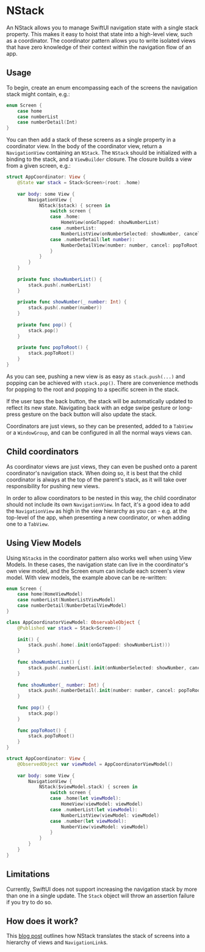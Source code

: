 # NStack

An NStack allows you to manage SwiftUI navigation state with a single stack property. This makes it easy to hoist that state into a high-level view, such as a coordinator. The coordinator pattern allows you to write isolated views that have zero knowledge of their context within the navigation flow of an app.

## Usage

To begin, create an enum encompassing each of the screens the navigation stack might contain, e.g.:

```swift
enum Screen {
    case home
    case numberList
    case numberDetail(Int)
}
```

You can then add a stack of these screens as a single property in a coordinator view. In the body of the coordinator view, return a `NavigationView` containing an `NStack`. The `NStack` should be initialized with a binding to the stack, and a `ViewBuilder` closure. The closure builds a view from a given screen, e.g.:

```swift
struct AppCoordinator: View {
    @State var stack = Stack<Screen>(root: .home)
    
    var body: some View {
        NavigationView {
            NStack($stack) { screen in
                switch screen {
                case .home:
                    HomeView(onGoTapped: showNumberList)
                case .numberList:
                    NumberListView(onNumberSelected: showNumber, cancel: pop)
                case .numberDetail(let number):
                    NumberDetailView(number: number, cancel: popToRoot)
                }
            }
        }
    }
    
    private func showNumberList() {
        stack.push(.numberList)
    }
    
    private func showNumber(_ number: Int) {
        stack.push(.number(number))
    }
    
    private func pop() {
        stack.pop()
    }
    
    private func popToRoot() {
        stack.popToRoot()
    }
}
```

As you can see, pushing a new view is as easy as `stack.push(...)` and popping can be achieved with `stack.pop()`. There are convenience methods for popping to the root and popping to a specific screen in the stack. 

If the user taps the back button, the stack will be automatically updated to reflect its new state. Navigating back with an edge swipe gesture or long-press gesture on the back button will also update the stack.

Coordinators are just views, so they can be presented, added to a `TabView` or a `WindowGroup`, and can be configured in all the normal ways views can. 

## Child coordinators

As coordinator views are just views, they can even be pushed onto a parent coordinator's navigation stack. When doing so, it is best that the child coordinator is always at the top of the parent's stack, as it will take over responsibility for pushing new views. 

In order to allow coordinators to be nested in this way, the child coordinator should not include its own `NavigationView`. In fact, it's a good idea to add the `NavigationView` as high in the view hierarchy as you can - e.g. at the top-level of the app, when presenting a new coordinator, or when adding one to a `TabView`.

## Using View Models

Using `NStack`s in the coordinator pattern also works well when using View Models. In these cases, the navigation state can live in the coordinator's own view model, and the Screen enum can include each screen's view model. With view models, the example above can be re-written:

```swift
enum Screen {
    case home(HomeViewModel)
    case numberList(NumberListViewModel)
    case numberDetail(NumberDetailViewModel)
}

class AppCoordinatorViewModel: ObservableObject {
    @Published var stack = Stack<Screen>()
    
    init() {
        stack.push(.home(.init(onGoTapped: showNumberList)))
    }
    
    func showNumberList() {
        stack.push(.numberList(.init(onNumberSelected: showNumber, cancel: pop)))
    }
    
    func showNumber(_ number: Int) {
        stack.push(.numberDetail(.init(number: number, cancel: popToRoot)))
    }
    
    func pop() {
        stack.pop()
    }
    
    func popToRoot() {
        stack.popToRoot()
    }
}

struct AppCoordinator: View {
    @ObservedObject var viewModel = AppCoordinatorViewModel()
    
    var body: some View {
        NavigationView {
            NStack($viewModel.stack) { screen in
                switch screen {
                case .home(let viewModel):
                    HomeView(viewModel: viewModel)
                case .numberList(let viewModel):
                    NumberListView(viewModel: viewModel)
                case .number(let viewModel):
                    NumberView(viewModel: viewModel)
                }
            }
        }
    }
}
```

## Limitations

Currently, SwiftUI does not support increasing the navigation stack by more than one in a single update. The `Stack` object will throw an assertion failure if you try to do so.

## How does it work? 

This [blog post](https://johnpatrickmorgan.github.io/2021/07/03/NStack/) outlines how NStack translates the stack of screens into a hierarchy of views and `NavigationLink`s. 

